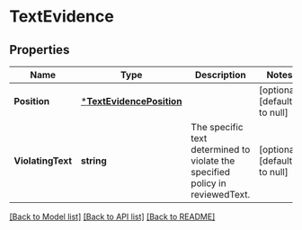 # TextEvidence

## Properties
Name | Type | Description | Notes
------------ | ------------- | ------------- | -------------
**Position** | [***TextEvidencePosition**](TextEvidence_position.md) |  | [optional] [default to null]
**ViolatingText** | **string** | The specific text determined to violate the specified policy in reviewedText. | [optional] [default to null]

[[Back to Model list]](../README.md#documentation-for-models) [[Back to API list]](../README.md#documentation-for-api-endpoints) [[Back to README]](../README.md)

